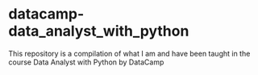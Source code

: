 # datacamp-data_analyst_with_python
This repository is a compilation of what I am and have been taught in the course Data Analyst with Python by DataCamp
